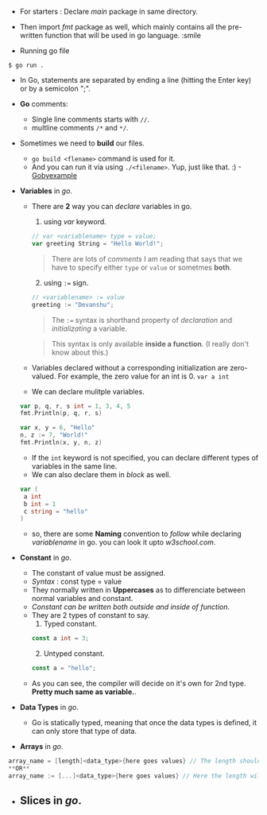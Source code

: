 - For starters : Declare _main_ package in same directory.

- Then import _fmt_ package as well, which mainly contains all the pre-written function that will be used in go language. :smile

- Running go file
```
$ go run .
```

- In Go, statements are separated by ending a line (hitting the Enter key) or by a semicolon ";".

- **Go** comments: 
    - Single line comments starts with `//`.
    - multline comments `/*` and `*/`.

- Sometimes we need to **build** our files. 
    - `go build <flename>` command is used for it.
    - And you can run it via using `./<filename>`. Yup, just like that. :)
-[Gobyexample](https://gobyexample.com/)

- **Variables** in *go*.
    - There are **2** way you can *declare* variables in go.
        1. using *var* keyword.
        ```go
        // var <variablename> type = value;
        var greeting String = "Hello World!";
        ```
        > There are lots of *comments* I am reading that says that we have to specify either `type` or `value` or sometmes **both**.

        2. using `:=` sign.
        ```go
        // <variablename> := value
        greeting := "Devanshu";
        ```
        > The `:=` syntax is shorthand property of *declaration* and *initializating* a variable.

        >  This syntax is only available **inside a function**. (I really don't know about this.)

    - Variables declared without a corresponding initialization are zero-valued. For example, the zero value for an int is 0. `var a int`

    - We can declare mulitple variables.
    ```go
    var p, q, r, s int = 1, 3, 4, 5
	fmt.Println(p, q, r, s)

	var x, y = 6, "Hello"
	n, z := 7, "World!"
	fmt.Println(x, y, n, z)
    ```
    - If the `int`<type> keyword is not specified, you can declare different types of variables in the same line.
    - We can also declare them in *block* as well.
    ```go
    var (
     a int
     b int = 1
     c string = "hello"
   )
   ```
   - so, there are some **Naming** convention to *follow* while declaring *variablename* in go. you can look it upto *w3school.com*. 


- **Constant** in *go*.
    - The constant of value must be assigned.
    - *Syntax* : const <CONSTNAME> type = value
    - They normally written in **Uppercases** as to differenciate between normal variables and constant.
    - *Constant can be written both outside and inside of function*.
    - They are 2 types of constant to say.
        1. Typed constant.
        ```go
        const a int = 3;
        ```
        2. Untyped constant.
        ```go
        const a = "hello";
        ```
    - As you can see, the compiler will decide on it's own for 2nd type. **Pretty much same as variable.**.

- **Data Types** in *go*.
    - Go is statically typed, meaning that once the data types is defined, it can only store that type of data.

- **Arrays** in *go*.
```go
array_name = [length]<data_type>{here goes values} // The length should be pre-defined.
**OR**
array_name := [...]<data_type>{here goes values} // Here the length will *inferred* (means that the compiler decides the length of the array, based on the number of values.)
```


- **Slices** in *go*.
    - 